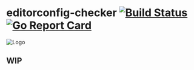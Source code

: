 # editorconfig-checker [![Build Status](https://travis-ci.org/editorconfig-checker/editorconfig-checker.go.svg?branch=master)](https://travis-ci.org/editorconfig-checker/editorconfig-checker.go) [![Go Report Card](https://goreportcard.com/badge/github.com/editorconfig-checker/editorconfig-checker.go)](https://goreportcard.com/report/github.com/editorconfig-checker/editorconfig-checker.go)

![Logo](https://raw.githubusercontent.com/editorconfig-checker/editorconfig-checker.go/master/docs/logo.png "Logo")

## WIP
